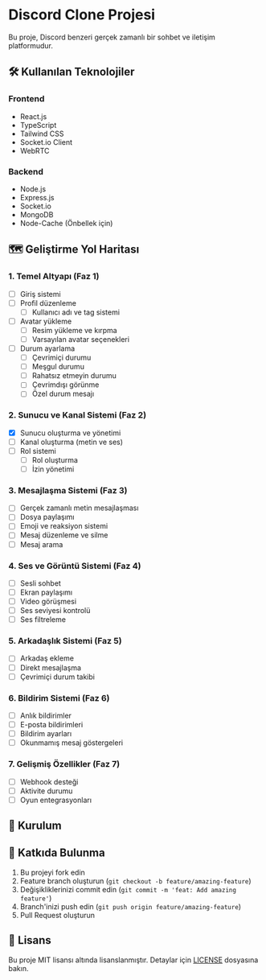 # Discord Clone Projesi

Bu proje, Discord benzeri gerçek zamanlı bir sohbet ve iletişim platformudur.

## 🛠 Kullanılan Teknolojiler

### Frontend
- React.js
- TypeScript
- Tailwind CSS
- Socket.io Client
- WebRTC

### Backend
- Node.js
- Express.js
- Socket.io
- MongoDB
- Node-Cache (Önbellek için)

## 🗺 Geliştirme Yol Haritası

### 1. Temel Altyapı (Faz 1)
  - [ ] Giriş sistemi
  - [ ] Profil düzenleme
    - [ ] Kullanıcı adı ve tag sistemi
  - [ ] Avatar yükleme
    - [ ] Resim yükleme ve kırpma
    - [ ] Varsayılan avatar seçenekleri
  - [ ] Durum ayarlama
    - [ ] Çevrimiçi durumu
    - [ ] Meşgul durumu
    - [ ] Rahatsız etmeyin durumu
    - [ ] Çevrimdışı görünme
    - [ ] Özel durum mesajı

### 2. Sunucu ve Kanal Sistemi (Faz 2)
- [x] Sunucu oluşturma ve yönetimi
- [ ] Kanal oluşturma (metin ve ses)
- [ ] Rol sistemi
  - [ ] Rol oluşturma
  - [ ] İzin yönetimi

### 3. Mesajlaşma Sistemi (Faz 3)
- [ ] Gerçek zamanlı metin mesajlaşması
- [ ] Dosya paylaşımı
- [ ] Emoji ve reaksiyon sistemi
- [ ] Mesaj düzenleme ve silme
- [ ] Mesaj arama

### 4. Ses ve Görüntü Sistemi (Faz 4)
- [ ] Sesli sohbet
- [ ] Ekran paylaşımı
- [ ] Video görüşmesi
- [ ] Ses seviyesi kontrolü
- [ ] Ses filtreleme

### 5. Arkadaşlık Sistemi (Faz 5)
- [ ] Arkadaş ekleme
- [ ] Direkt mesajlaşma
- [ ] Çevrimiçi durum takibi

### 6. Bildirim Sistemi (Faz 6)
- [ ] Anlık bildirimler
- [ ] E-posta bildirimleri
- [ ] Bildirim ayarları
- [ ] Okunmamış mesaj göstergeleri

### 7. Gelişmiş Özellikler (Faz 7)
- [ ] Webhook desteği
- [ ] Aktivite durumu
- [ ] Oyun entegrasyonları

## 🚀 Kurulum


## 🤝 Katkıda Bulunma

1. Bu projeyi fork edin
2. Feature branch oluşturun (`git checkout -b feature/amazing-feature`)
3. Değişikliklerinizi commit edin (`git commit -m 'feat: Add amazing feature'`)
4. Branch'inizi push edin (`git push origin feature/amazing-feature`)
5. Pull Request oluşturun

## 📝 Lisans

Bu proje MIT lisansı altında lisanslanmıştır. Detaylar için [LICENSE](LICENSE) dosyasına bakın.
